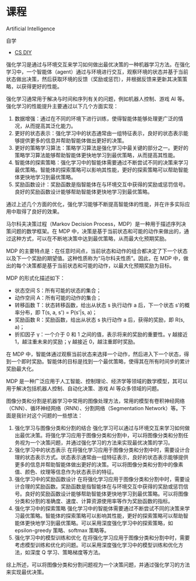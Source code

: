 # 课程

Artificial Intelligence

自学

- [CS DIY](https://csdiy.wiki)

强化学习是通过与环境交互来学习如何做出最优决策的一种机器学习方法。在强化学习中，一个智能体（agent）通过与环境进行交互，观察环境的状态并基于当前状态做出决策，然后获取环境的反馈（奖励或惩罚），并根据反馈来更新其决策策略，以获得更好的性能。

强化学习通常用于解决与时间和序列有关的问题，例如机器人控制、游戏 AI 等。强化学习的性能提升主要通过以下几个方面实现：

1. 数据增强：通过在不同的环境下进行训练，使得智能体能够处理更广泛的情况，从而提高其泛化能力。
2. 更好的状态表示：强化学习中的状态通常由一组特征表示，良好的状态表示能够提供更多的信息并帮助智能体做出更好的决策。
3. 更好的策略学习算法：策略学习算法是强化学习中最关键的部分之一。更好的策略学习算法能够帮助智能体更快地学习到最优策略，从而提高其性能。
4. 智能体的探索策略：强化学习中的智能体需要通过不断尝试不同的决策来学习最优策略。智能体的探索策略可以影响其性能，更好的探索策略可以帮助智能体更快地学习到最优策略。
5. 奖励函数设计：奖励函数是指智能体在与环境交互中获得的奖励或惩罚信号。良好的奖励函数设计能够帮助智能体更快地学习到最优策略。

通过上述几个方面的优化，强化学习能够不断提高智能体的性能，并在许多实际应用中取得了良好的效果。

马尔科夫决策过程（Markov Decision Process，MDP）是一种用于描述序列决策问题的数学框架。在 MDP 中，决策是基于当前状态和可能的动作来做出的，通过这种方式，可以在不断地决策中达到最优策略，从而最大化预期奖励。

MDP 的主要特点是：在任意时间点，当前状态和动作的组合都决定了下一个状态以及下一个奖励的期望值。这种性质称为“马尔科夫性质”。因此，在 MDP 中，做出的每个决策都是基于当前状态和可能的动作，以最大化预期奖励为目标。

MDP 的形式化描述如下：

- 状态空间 S：所有可能的状态的集合；
- 动作空间 A：所有可能的动作的集合；
- 转移函数 T：状态转移函数，给出从状态 s 执行动作 a 后，下一个状态 s'的概率分布，即 T(s, a, s') = P(s'|s, a)；
- 奖励函数 R：奖励函数，给出从状态 s 执行动作 a 后，获得的奖励，即 R(s, a)；
- 折扣因子 γ：一个介于 0 和 1 之间的值，表示将来的奖励的重要性。γ 越接近 1，越注重未来的奖励；γ 越接近 0，越注重即时奖励。

在 MDP 中，智能体通过观察当前状态来选择一个动作，然后进入下一个状态，得到一个即时奖励。智能体的目标是找到一个最优策略，使得其在所有时间步的累计奖励最大化。

MDP 是一种广泛应用于人工智能、控制理论、经济学等领域的数学模型，其可以用于解决包括机器人控制、自动化决策、游戏 AI 等众多领域的问题。

图像分类和分割是机器学习中常用的图像处理方法，常用的模型有卷积神经网络（CNN）、循环神经网络（RNN）、分割网络（Segmentation Network）等。下面是我针对这个问题的一些想法：

1. 强化学习与图像分类和分割的结合 强化学习可以通过与环境交互来学习如何做出最优决策。将强化学习应用于图像分类和分割中，可以将图像分类和分割任务视为一个决策问题，并通过强化学习的方法来实现最优决策的学习。
2. 强化学习中的状态表示 在将强化学习应用于图像分类和分割中时，需要设计合理的状态表示方式。状态表示通常由一组特征表示，良好的状态表示能够提供更多的信息并帮助智能体做出更好的决策。可以将图像分类和分割中的像素值、颜色、纹理等信息作为状态表示的特征。
3. 强化学习中的奖励函数设计 在将强化学习应用于图像分类和分割中时，需要设计合理的奖励函数。奖励函数是指智能体在与环境交互中获得的奖励或惩罚信号。良好的奖励函数设计能够帮助智能体更快地学习到最优策略。可以将图像分类和分割的准确度、速度、计算资源使用率等作为奖励函数的指标。
4. 强化学习中的探索策略 强化学习中的智能体需要通过不断尝试不同的决策来学习最优策略。智能体的探索策略可以影响其性能，更好的探索策略可以帮助智能体更快地学习到最优策略。可以采用深度强化学习中的探索策略，如 epsilon-greedy 策略、softmax 策略等。
5. 强化学习中的模型训练和优化 在将强化学习应用于图像分类和分割中时，需要考虑模型训练和优化的问题。可以采用深度强化学习中的模型训练和优化方法，如深度 Q 学习、策略梯度等方法。

综上所述，可以将图像分类和分割问题视为一个决策问题，并通过强化学习的方法来实现最优决策。
